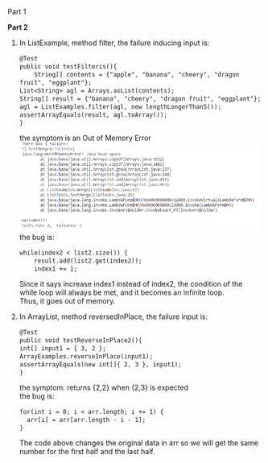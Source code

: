 Part 1

**Part 2**
1. In ListExample, method filter, the failure inducing input is:<br/>
    ```
    @Test
    public void testFilteris(){
        String[] contents = {"apple", "banana", "cheery", "dragon fruit", "eggplant"};
	List<String> agl = Arrays.asList(contents);
	String[] result = {"banana", "cheery", "dragon fruit", "eggplant"};
	agl = ListExamples.filter(agl, new lengthLongerThan5());
	assertArrayEquals(result, agl.toArray());
    }
    ```
    the symptom is an Out of Memory Error<br/>
    ![](lab-2-screenshots/filterSymptom.png)
    the bug is:<br/>
    ```
    while(index2 < list2.size()) {
    	result.add(list2.get(index2));
      	index1 += 1;
    ```
    Since it says increase index1 instead of index2, the condition of the while loop will always be met, and it becomes an infinite loop.<br/>
    Thus, it goes out of memory.<br/>

2. In ArrayList, method reversedInPlace, the failure input is:<br/>
    ```
    @Test
    public void testReverseInPlace2(){
    int[] input1 = { 3, 2 };
    ArrayExamples.reverseInPlace(input1);
    assertArrayEquals(new int[]{ 2, 3 }, input1);
    }
    ```
    the symptom: returns {2,2} when {2,3} is expected<br/>
    the bug is:<br/>
    ```
    for(int i = 0; i < arr.length; i += 1) {
      arr[i] = arr[arr.length - i - 1];
    }
    ```
    The code above changes the original data in arr so we will get the same number for the first half and the last half.<br/>
